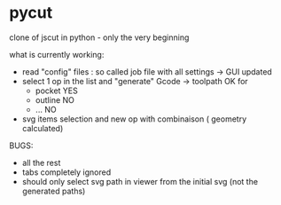 # pycut
clone of jscut  in python - only the very beginning


what is currently working:
- read "config" files : so called job file with all settings -> GUI updated
- select 1 op  in the list and "generate" Gcode -> toolpath OK for
   + pocket   YES
   + outline  NO
   + ...      NO
- svg items selection and new op with combinaison ( geometry calculated)



BUGS:
- all the rest
- tabs completely ignored
- should only select svg path in viewer from the initial svg (not the generated paths)
